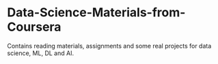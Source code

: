 # Data-Science-Materials-from-Coursera
Contains reading materials, assignments and some real projects for data science, ML, DL and AI.
